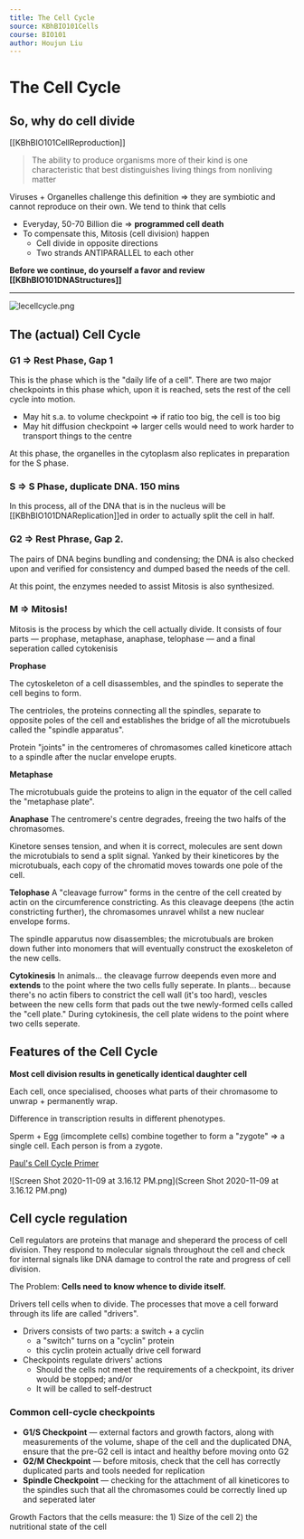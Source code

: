 ```yaml
---
title: The Cell Cycle
source: KBhBIO101Cells
course: BIO101
author: Houjun Liu
---
```


# The Cell Cycle
## So, why do cell divide
[[KBhBIO101CellReproduction]]

> The ability to produce organisms more of their kind is one characteristic that best distinguishes living things from nonliving matter

Viruses + Organelles challenge this definition => they are symbiotic and cannot reproduce on their own. We tend to think that cells

* Everyday, 50-70 Billion die => **programmed cell death**
* To compensate this, Mitosis (cell division) happen 
	* Cell divide in opposite directions
	* Two strands ANTIPARALLEL to each other
	
**Before we continue, do yourself a favor and review [[KBhBIO101DNAStructures]]**	

***

![lecellcycle.png](lecellcycle.pn)

## The (actual) Cell Cycle
### G1 => Rest Phase, Gap 1
This is the phase which is the "daily life of a cell". There are two major checkpoints in this phase which, upon it is reached, sets the rest of the cell cycle into motion.

- May hit s.a. to volume checkpoint => if ratio too big, the cell is too big
- May hit diffusion checkpoint => larger cells would need to work harder to transport things to the centre

At this phase, the organelles in the cytoplasm also replicates in preparation for the S phase.
	
### S => S Phase, duplicate DNA. 150 mins
In this process, all of the DNA that is in the nucleus will be [[KBhBIO101DNAReplication]]ed in order to actually split the cell in half.

### G2 => Rest Phrase, Gap 2. 
The pairs of DNA begins bundling and condensing; the DNA is also checked upon and verified for consistency and dumped based the needs of the cell.

At this point, the enzymes needed to assist Mitosis is also synthesized.

### M => Mitosis!
Mitosis is the process by which the cell actually divide. It consists of four parts — prophase, metaphase, anaphase, telophase — and a final seperation called cytokenisis 

**Prophase**

The cytoskeleton of a cell disassembles, and the spindles to seperate the cell begins to form.

The centrioles, the proteins connecting all the spindles, separate to opposite poles of the cell and establishes the bridge of all the microtubuels called the "spindle apparatus".

Protein "joints" in the centromeres of chromasomes called kineticore attach to a spindle after the nuclar envelope erupts.

**Metaphase**

The microtubuals guide the proteins to align in the equator of the cell called the "metaphase plate".

**Anaphase**
The centromere's centre degrades, freeing the two halfs of the chromasomes.

Kinetore senses tension, and when it is correct, molecules are sent down the microtubials to send a split signal. Yanked by their kineticores by the microtubuals, each copy of the chromatid moves towards one pole of the cell.

**Telophase**
A "cleavage furrow" forms in the centre of the cell created by actin on the circumference constricting. As this cleavage deepens (the actin constricting further), the chromasomes unravel whilst a new nuclear envelope forms.

The spindle apparutus now disassembles; the microtubuals are broken down futher into monomers that will eventually construct the exoskeleton of the new cells.

**Cytokinesis**
In animals... the cleavage furrow deepends even more and **extends** to the point where the two cells fully seperate.
In plants... because there's no actin fibers to constrict the cell wall (it's too hard), vescles between the new cells form that pads out the twe newly-formed cells called the "cell plate." During cytokinesis, the cell plate widens to the point where two cells seperate.

## Features of the Cell Cycle

**Most cell division results in genetically identical daughter cell**

Each cell, once specialised, chooses what parts of their chromasome to unwrap + permanently wrap.

Difference in transcription results in different phenotypes.

Sperm + Egg (imcomplete cells) combine together to form a "zygote" => a single cell. Each person is from a zygote.

[Paul's Cell Cycle Primer](https://docs.google.com/document/d/1TIrgR9VSV3attTK_QP-AOCs33mMoBP0Cz7DQXysKoD0/edit)

![Screen Shot 2020-11-09 at 3.16.12 PM.png](Screen Shot 2020-11-09 at 3.16.12 PM.png)

## Cell cycle regulation
Cell regulators are proteins that manage and sheperard the process of cell division. They respond to molecular signals throughout the cell and check for internal signals like DNA damage to control the rate and progress of cell division.

The Problem: **Cells need to know whence to divide itself.**

Drivers tell cells when to divide. The processes that move a cell forward through its life are called "drivers".

* Drivers consists of two parts: a switch + a cyclin
	* a "switch" turns on a "cyclin" protein
	* this cyclin protein actually drive cell forward
* Checkpoints regulate drivers' actions
	* Should the cells not meet the requirements of a checkpoint, its driver would be stopped; and/or 
	* It will be called to self-destruct

### Common cell-cycle checkpoints
* **G1/S Checkpoint** — external factors and growth factors, along with measurements of the volume, shape of the cell and the duplicated DNA, ensure that the pre-G2 cell is intact and healthy before moving onto G2
* **G2/M Checkpoint** — before mitosis, check that the cell has correctly duplicated parts and tools needed for replication
* **Spindle Checkpoint** — checking for the attachment of all kineticores to the spindles such that all the chromasomes could be correctly lined up and seperated later

Growth Factors that the cells measure: the 1) Size of the cell 2) the nutritional state of the cell

 